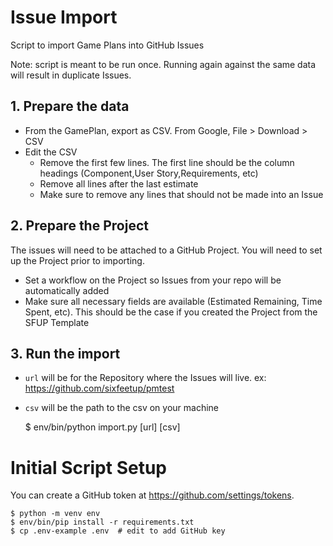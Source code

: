 # Issue Import

Script to import Game Plans into GitHub Issues

Note: script is meant to be run once. Running again against the same data will result in duplicate Issues.

## 1. Prepare the data

* From the GamePlan, export as CSV. From Google, File > Download > CSV
* Edit the CSV
  * Remove the first few lines. The first line should be the column headings (Component,User Story,Requirements, etc)
  * Remove all lines after the last estimate
  * Make sure to remove any lines that should not be made into an Issue

## 2. Prepare the Project

The issues will need to be attached to a GitHub Project. You will need to set up the Project prior to importing.

* Set a workflow on the Project so Issues from your repo will be automatically added
* Make sure all necessary fields are available (Estimated Remaining, Time Spent, etc). This should be the case if you created the Project from the SFUP Template

## 3. Run the import

* `url` will be for the Repository where the Issues will live. ex: <https://github.com/sixfeetup/pmtest>
* `csv` will be the path to the csv on your machine

    $ env/bin/python import.py [url] [csv]

# Initial Script Setup

You can create a GitHub token at <https://github.com/settings/tokens>.

    $ python -m venv env
    $ env/bin/pip install -r requirements.txt
    $ cp .env-example .env  # edit to add GitHub key
